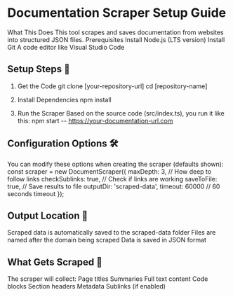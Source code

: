 # Documentation Scraper Setup Guide
What This Does
This tool scrapes and saves documentation from websites into structured JSON files.
Prerequisites
Install Node.js (LTS version)
Install Git
A code editor like Visual Studio Code

## Setup Steps 🚀

1. Get the Code
git clone [your-repository-url]
cd [repository-name]

2. Install Dependencies
npm install

3. Run the Scraper
Based on the source code (src/index.ts), you run it like this:
npm start -- https://your-documentation-url.com

## Configuration Options 🛠️
You can modify these options when creating the scraper (defaults shown):
const scraper = new DocumentScraper({
    maxDepth: 3,          // How deep to follow links
    checkSublinks: true,  // Check if links are working
    saveToFile: true,     // Save results to file
    outputDir: 'scraped-data',
    timeout: 60000        // 60 seconds timeout
});

## Output Location 📁
Scraped data is automatically saved to the scraped-data folder
Files are named after the domain being scraped
Data is saved in JSON format

## What Gets Scraped 📝
The scraper will collect:
Page titles
Summaries
Full text content
Code blocks
Section headers
Metadata
Sublinks (if enabled)

